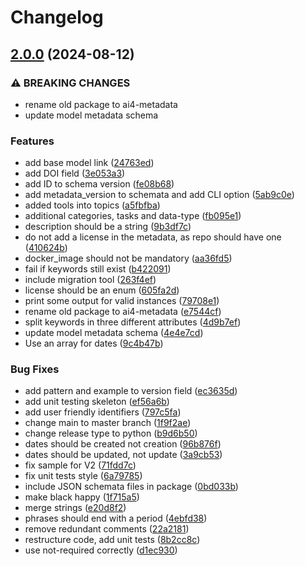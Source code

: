 # Changelog

## [2.0.0](https://github.com/ai4os/ai4-metadata/compare/1.0.0...v2.0.0) (2024-08-12)


### ⚠ BREAKING CHANGES

* rename old package to ai4-metadata
* update model metadata schema

### Features

* add base model link ([24763ed](https://github.com/ai4os/ai4-metadata/commit/24763ed031d5c1f84c689e02062d6c09d01d3f83))
* add DOI field ([3e053a3](https://github.com/ai4os/ai4-metadata/commit/3e053a34a1330cfa1d04647716e0a54bf40ff153))
* add ID to schema version ([fe08b68](https://github.com/ai4os/ai4-metadata/commit/fe08b68101a5bf8f8f00aa9ec66a4a6c1cf1d19e))
* add metadata_version to schemata and add CLI option ([5ab9c0e](https://github.com/ai4os/ai4-metadata/commit/5ab9c0e6b0f9cd7710094e4d14850d59c13d8bd5))
* added tools into topics ([a5fbfba](https://github.com/ai4os/ai4-metadata/commit/a5fbfbadffdb31035d839b944c470081794d2d2b))
* additional categories, tasks and data-type ([fb095e1](https://github.com/ai4os/ai4-metadata/commit/fb095e1fa24fa699dced7752dac8f4cbf5033edb))
* description should be a string ([9b3df7c](https://github.com/ai4os/ai4-metadata/commit/9b3df7c5d5d601b2a3323280c8dc45d2d4dea02c))
* do not add a license in the metadata, as repo should have one ([410624b](https://github.com/ai4os/ai4-metadata/commit/410624b5c262c9de6a27c550b7a15de7a8c8da6c))
* docker_image should not be mandatory ([aa36fd5](https://github.com/ai4os/ai4-metadata/commit/aa36fd5e43f9df5ed32859184efe93435896a059))
* fail if keywords still exist ([b422091](https://github.com/ai4os/ai4-metadata/commit/b422091335ef75b28beef1c97bcbab4361b86cca))
* include migration tool ([263f4ef](https://github.com/ai4os/ai4-metadata/commit/263f4ef7577eb81ee20f1ac64d759c5f4a1d8916))
* license should be an enum ([605fa2d](https://github.com/ai4os/ai4-metadata/commit/605fa2d1b0e4577bf11997f195531ec3b5dd2abc))
* print some output for valid instances ([79708e1](https://github.com/ai4os/ai4-metadata/commit/79708e1008e120d7df2349e799bb6c80040d298c))
* rename old package to ai4-metadata ([e7544cf](https://github.com/ai4os/ai4-metadata/commit/e7544cf90590facd819b49bf3ae8dd6bc01d82fe))
* split keywords in three different attributes ([4d9b7ef](https://github.com/ai4os/ai4-metadata/commit/4d9b7ef847813d4178223f500c9eb9223cba3041))
* update model metadata schema ([4e4e7cd](https://github.com/ai4os/ai4-metadata/commit/4e4e7cd050ad23aa2a06cd4c0ddeb99e304c6e96))
* Use an array for dates ([9c4b47b](https://github.com/ai4os/ai4-metadata/commit/9c4b47b1b194e2baab2c0fe554964919b1d9608c))


### Bug Fixes

* add pattern and example to version field ([ec3635d](https://github.com/ai4os/ai4-metadata/commit/ec3635d8102950f6d4b7d9af61d89fe3db18033e))
* add unit testing skeleton ([ef56a6b](https://github.com/ai4os/ai4-metadata/commit/ef56a6bb29882dc9adc44e9b7525c840d0ac88a4))
* add user friendly identifiers ([797c5fa](https://github.com/ai4os/ai4-metadata/commit/797c5fa689b241b3c3ea6d7252e5e055dafcd549))
* change main to master branch ([1f9f2ae](https://github.com/ai4os/ai4-metadata/commit/1f9f2aee7a0276bc8304940d89def538395122cd))
* change release type to python ([b9d6b50](https://github.com/ai4os/ai4-metadata/commit/b9d6b5007989f1680dcdf1ded9c05e9549849717))
* dates should be created not creation ([96b876f](https://github.com/ai4os/ai4-metadata/commit/96b876f2bc2793984268163bb9130eec4d73e78f))
* dates should be updated, not update ([3a9cb53](https://github.com/ai4os/ai4-metadata/commit/3a9cb5391506a364a77d126120171e6c1b7c04e0))
* fix sample for V2 ([71fdd7c](https://github.com/ai4os/ai4-metadata/commit/71fdd7c5db72916b80393e07e4eb1dd5b3996dce))
* fix unit tests style ([6a79785](https://github.com/ai4os/ai4-metadata/commit/6a79785fc06c60f155fc3257c793a08056ba79ce))
* include JSON schemata files in package ([0bd033b](https://github.com/ai4os/ai4-metadata/commit/0bd033bc2522fc74dc0eba4de4ab6856c1dce5e5))
* make black happy ([1f715a5](https://github.com/ai4os/ai4-metadata/commit/1f715a58482b8559114c89869f383be11597e04b))
* merge strings ([e20d8f2](https://github.com/ai4os/ai4-metadata/commit/e20d8f202d719eacd518389118fd00ea9db02e44))
* phrases should end with a period ([4ebfd38](https://github.com/ai4os/ai4-metadata/commit/4ebfd387f4d7a75f1d52688299eca3b556a4efbd))
* remove redundant comments ([22a2181](https://github.com/ai4os/ai4-metadata/commit/22a21816be4a73ac7c7f392ebb53e6625ad2e957))
* restructure code, add unit tests ([8b2cc8c](https://github.com/ai4os/ai4-metadata/commit/8b2cc8ca87abfa36a17f6b2c3ab8297d37f34927))
* use not-required correctly ([d1ec930](https://github.com/ai4os/ai4-metadata/commit/d1ec93001eb410366bb767ebdd47699d051b3f17))

